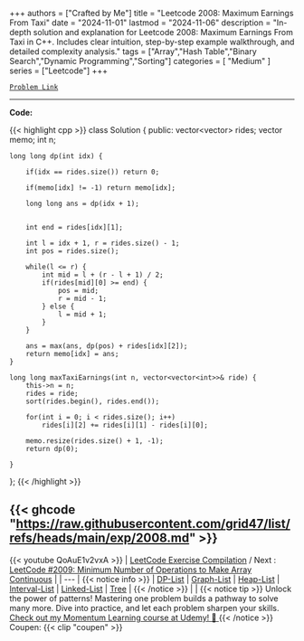 
+++
authors = ["Crafted by Me"]
title = "Leetcode 2008: Maximum Earnings From Taxi"
date = "2024-11-01"
lastmod = "2024-11-06"
description = "In-depth solution and explanation for Leetcode 2008: Maximum Earnings From Taxi in C++. Includes clear intuition, step-by-step example walkthrough, and detailed complexity analysis."
tags = ["Array","Hash Table","Binary Search","Dynamic Programming","Sorting"]
categories = [
    "Medium"
]
series = ["Leetcode"]
+++



[`Problem Link`](https://leetcode.com/problems/maximum-earnings-from-taxi/description/)

---

**Code:**

{{< highlight cpp >}}
class Solution {
public:
    vector<vector<int>> rides;
    vector<long long> memo;
    int n;

    long long dp(int idx) {
        
        if(idx == rides.size()) return 0;
        
        if(memo[idx] != -1) return memo[idx];
        
        long long ans = dp(idx + 1);
                
        
        int end = rides[idx][1];
        
        int l = idx + 1, r = rides.size() - 1;
        int pos = rides.size();
        
        while(l <= r) {
            int mid = l + (r - l + 1) / 2;
            if(rides[mid][0] >= end) {
                pos = mid;
                r = mid - 1;
            } else {
                l = mid + 1;
            }
        }
            
        ans = max(ans, dp(pos) + rides[idx][2]);        
        return memo[idx] = ans;
    }
    
    long long maxTaxiEarnings(int n, vector<vector<int>>& ride) {
        this->n = n;
        rides = ride;
        sort(rides.begin(), rides.end());
        
        for(int i = 0; i < rides.size(); i++)
            rides[i][2] += rides[i][1] - rides[i][0];
        
        memo.resize(rides.size() + 1, -1);
        return dp(0);

    }
};
{{< /highlight >}}

{{< ghcode "https://raw.githubusercontent.com/grid47/list/refs/heads/main/exp/2008.md" >}}
---
{{< youtube QoAuE1v2vxA >}}
| [LeetCode Exercise Compilation](https://grid47.xyz/leetcode/) / Next : [LeetCode #2009: Minimum Number of Operations to Make Array Continuous](https://grid47.xyz/posts/leetcode_2009) |
| --- |
{{< notice info >}}
| [DP-List](https://grid47.xyz/lists/dp/) | [Graph-List](https://grid47.xyz/lists/graph/) | [Heap-List](https://grid47.xyz/lists/heap/) | [Interval-List](https://grid47.xyz/lists/interval/) | [Linked-List](https://grid47.xyz/lists/ll/) | [Tree](https://grid47.xyz/lists/tree/) |
{{< /notice >}}
| |
{{< notice tip >}}
Unlock the power of patterns! Mastering one problem builds a pathway to solve many more. Dive into practice, and let each problem sharpen your skills. [Check out my Momentum Learning course at Udemy! 🚀 ](https://www.udemy.com/course/algorithms-and-data-structures-in-cpp/)
{{< /notice >}}
Coupen: {{< clip "coupen" >}}
